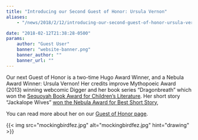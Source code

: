 ```yaml
---
title: "Introducing our Second Guest of Honor: Ursula Vernon"
aliases:
    - "/news/2018/2/12/introducing-our-second-guest-of-honor-ursula-vernon"

date: "2018-02-12T21:38:28-0500"
params:
    author: "Guest User"
    banner: "website-banner.png"
    banner_author: ""
    banner_url: ""
---
```


Our next Guest of Honor is a two-time Hugo Award Winner, and a Nebula Award Winner: Ursula Vernon! Her credits improve Mythopoeic Award (2013) winning webcomic Digger and her book series “Dragonbreath” which won the [Sequoyah Book Award for Children’s Literature](http://www.dragonbreathbooks.com/author.html). Her short story “Jackalope Wives” [won the Nebula Award for Best Short Story](https://www.apex-magazine.com/jackalope-wives-by-ursula-vernon-wins-nebula-award/),

You can read more about her on our [Guest of Honor page](/goh).

{{< img src="mockingbirdfez.jpg" alt="mockingbirdfez.jpg" hint="drawing" >}}
